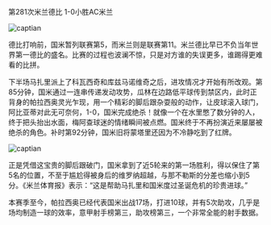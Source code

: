 第281次米兰德比 1-0小胜AC米兰

![captian](http://interserverimage.b0.upaiyun.com/2013/1223/captain.png_640)

德比打响前，国米暂列联赛第5，而米兰则是联赛第11。米兰德比早已不负当年世界第一德比的盛名。比赛的过程也波澜不惊，只是对方谁的失误更多，谁踢得更难看的比拼。

下半场马扎里派上了科瓦西奇和库兹马诺维奇之后，进攻情况才开始有所改观。第85分钟，国米通过一连串传递发动攻势，瓜林在边路低平球传到禁区内，此时正背身的帕拉西奥灵光乍现，用一个精彩的脚后跟杂耍般的动作，让皮球滚入球门，阿比亚蒂对此无可奈何，1-0，国米完成绝杀！就像一个在水里憋了数分钟的人，终于把头抬出水面，梅阿查球迷的情绪瞬间被点燃。国米终于不再扮演近来屡屡被绝杀的角色。补时第92分钟，国米旧将蒙塔里还因为不冷静吃到了红牌。

![captian](http://interserverimage.b0.upaiyun.com/2013/1223/palacio.png_640)

正是凭借这宝贵的脚后跟破门，国米拿到了近5轮来的第一场胜利，得以保住了第5名的位置，不至于尴尬得被身后的维罗纳超越，与那不勒斯的分差也缩小到5分。《米兰体育报》表示：“这是帮助马扎里和国米度过圣诞危机的珍贵进球。”

本赛季至今，帕拉西奥已经代表国米出战17场，打进10球，并有5次助攻，几乎是场均制造一球的效率，意甲射手榜第三，助攻榜第三，一个非常全能的射手数据。